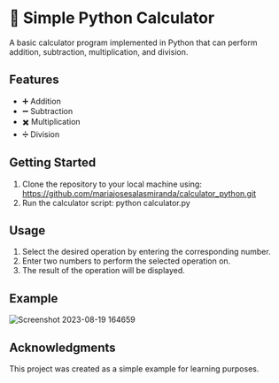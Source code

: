 # 🧮 Simple Python Calculator 

A basic calculator program implemented in Python that can perform addition, subtraction, multiplication, and division.

## Features

- ➕ Addition
- ➖ Subtraction
- ✖️ Multiplication
- ➗ Division

## Getting Started

1. Clone the repository to your local machine using: https://github.com/mariajosesalasmiranda/calculator_python.git
2. Run the calculator script: python calculator.py
   
## Usage

1. Select the desired operation by entering the corresponding number.
2. Enter two numbers to perform the selected operation on.
3. The result of the operation will be displayed.

## Example

![Screenshot 2023-08-19 164659](https://github.com/mariajosesalasmiranda/calculator_python/assets/129628251/b5cfe904-de1f-4609-844e-48a7d23ff1df)



## Acknowledgments

This project was created as a simple example for learning purposes.



